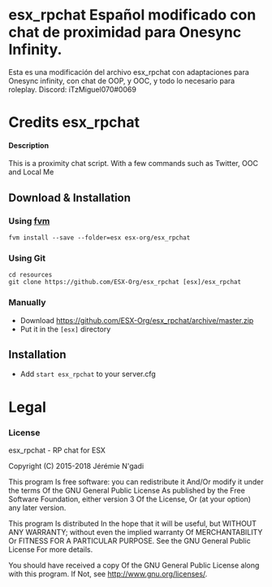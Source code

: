 # esx_rpchat Español modificado con chat de proximidad para Onesync Infinity.
Esta es una modificación del archivo esx_rpchat con adaptaciones para Onesync infinity, con chat de OOP, y OOC, y todo lo necesario para roleplay.
Discord: iTzMiguel070#0069

# Credits esx_rpchat

#### Description
This is a proximity chat script. With a few commands such as Twitter, OOC and Local Me

## Download & Installation

### Using [fvm](https://github.com/qlaffont/fvm-installer)
```
fvm install --save --folder=esx esx-org/esx_rpchat
```

### Using Git
```
cd resources
git clone https://github.com/ESX-Org/esx_rpchat [esx]/esx_rpchat
```

### Manually
- Download https://github.com/ESX-Org/esx_rpchat/archive/master.zip
- Put it in the `[esx]` directory

## Installation
- Add `start esx_rpchat` to your server.cfg

# Legal
### License
esx_rpchat - RP chat for ESX

Copyright (C) 2015-2018 Jérémie N'gadi

This program Is free software: you can redistribute it And/Or modify it under the terms Of the GNU General Public License As published by the Free Software Foundation, either version 3 Of the License, Or (at your option) any later version.

This program Is distributed In the hope that it will be useful, but WITHOUT ANY WARRANTY; without even the implied warranty Of MERCHANTABILITY Or FITNESS FOR A PARTICULAR PURPOSE. See the GNU General Public License For more details.

You should have received a copy Of the GNU General Public License along with this program. If Not, see http://www.gnu.org/licenses/.
